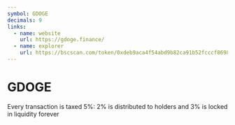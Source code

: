 ```yaml
---
symbol: GDOGE
decimals: 9
links:
  - name: website
    url: https://gdoge.finance/
  - name: explorer
    url: https://bscscan.com/token/0xdeb9aca4f54abd9b82ca91b52fcccf869882b9fe
---
```


# GDOGE

Every transaction is taxed 5%: 2% is distributed to holders and 3% is locked in liquidity forever
